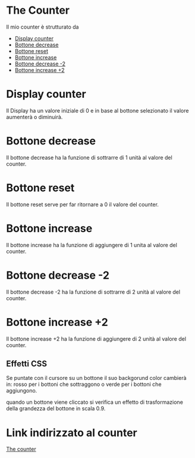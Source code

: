 # The Counter


Il mio counter è strutturato da

* [Display counter](#display-counter)
* [Bottone decrease](#bottone-decrease)
* [Bottone reset](#bottone-reset)
* [Bottone increase](#bottone-increase)
* [Bottone decrease -2](#bottone-decrease--2)
* [Bottone increase +2](#bottone-increase-+-2)

# Display counter

Il Display ha un valore iniziale di 0 e in base al bottone selezionato il valore aumenterà o diminuirà.

# Bottone decrease

Il bottone decrease ha la funzione di sottrarre di 1 unità al valore del counter.

# Bottone reset 

Il bottone reset serve per far ritornare a 0 il valore del counter.

# Bottone increase

Il bottone increase ha la funzione di aggiungere di 1 unita al valore del counter.

# Bottone decrease -2

Il bottone decrease -2 ha la funzione di sottrarre di 2 unità al valore del counter.

# Bottone increase +2

Il bottone increase +2 ha la funzione di aggiungere di 2 unità al valore del counter.

## Effetti CSS

Se puntate con il cursore su un bottone il suo backgorund color cambierà in: rosso per i bottoni che sottraggono o verde per i bottoni che aggiungono.

quando un bottone viene cliccato si verifica un effetto di trasformazione della grandezza del bottone in scala 0.9.

# Link indirizzato al counter
[The counter](https://domecosma.github.io/Counter/)
